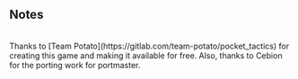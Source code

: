 ## Notes
<br/>
Thanks to [Team Potato](https://gitlab.com/team-potato/pocket_tactics) for creating this game and making it available for free.  Also, thanks to Cebion for the porting work for portmaster.
<br/>
